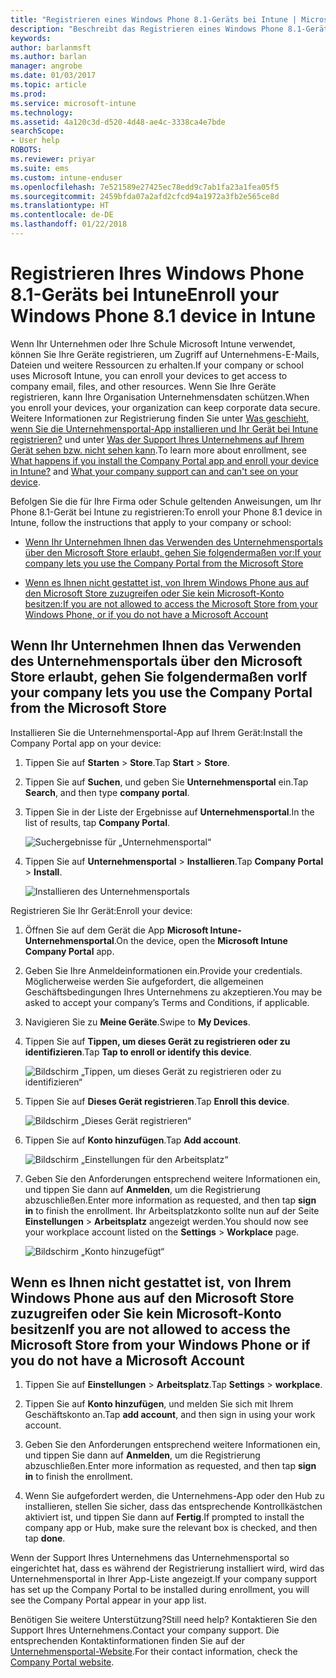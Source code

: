 ```yaml
---
title: "Registrieren eines Windows Phone 8.1-Geräts bei Intune | Microsoft-Dokumentation"
description: "Beschreibt das Registrieren eines Windows Phone 8.1-Geräts bei Intune."
keywords: 
author: barlanmsft
ms.author: barlan
manager: angrobe
ms.date: 01/03/2017
ms.topic: article
ms.prod: 
ms.service: microsoft-intune
ms.technology: 
ms.assetid: 4a120c3d-d520-4d48-ae4c-3338ca4e7bde
searchScope:
- User help
ROBOTS: 
ms.reviewer: priyar
ms.suite: ems
ms.custom: intune-enduser
ms.openlocfilehash: 7e521589e27425ec78edd9c7ab1fa23a1fea05f5
ms.sourcegitcommit: 2459bfda07a2afd2cfcd94a1972a3fb2e565ce8d
ms.translationtype: HT
ms.contentlocale: de-DE
ms.lasthandoff: 01/22/2018
---
```

# <a name="enroll-your-windows-phone-81-device-in-intune"></a><span data-ttu-id="3d1e3-103">Registrieren Ihres Windows Phone 8.1-Geräts bei Intune</span><span class="sxs-lookup"><span data-stu-id="3d1e3-103">Enroll your Windows Phone 8.1 device in Intune</span></span>

<span data-ttu-id="3d1e3-104">Wenn Ihr Unternehmen oder Ihre Schule Microsoft Intune verwendet, können Sie Ihre Geräte registrieren, um Zugriff auf Unternehmens-E-Mails, Dateien und weitere Ressourcen zu erhalten.</span><span class="sxs-lookup"><span data-stu-id="3d1e3-104">If your company or school uses Microsoft Intune, you can enroll your devices to get access to company email, files, and other resources.</span></span> <span data-ttu-id="3d1e3-105">Wenn Sie Ihre Geräte registrieren, kann Ihre Organisation Unternehmensdaten schützen.</span><span class="sxs-lookup"><span data-stu-id="3d1e3-105">When you enroll your devices, your organization can keep corporate data secure.</span></span> <span data-ttu-id="3d1e3-106">Weitere Informationen zur Registrierung finden Sie unter [Was geschieht, wenn Sie die Unternehmensportal-App installieren und Ihr Gerät bei Intune registrieren?](what-happens-if-you-install-the-company-portal-app-and-enroll-your-device-in-intune-windows.md) und unter [Was der Support Ihres Unternehmens auf Ihrem Gerät sehen bzw. nicht sehen kann](what-info-can-your-company-see-when-you-enroll-your-device-in-intune.md).</span><span class="sxs-lookup"><span data-stu-id="3d1e3-106">To learn more about enrollment, see [What happens if you install the Company Portal app and enroll your device in Intune?](what-happens-if-you-install-the-company-portal-app-and-enroll-your-device-in-intune-windows.md) and [What your company support can and can't see on your device](what-info-can-your-company-see-when-you-enroll-your-device-in-intune.md).</span></span>


<span data-ttu-id="3d1e3-107">Befolgen Sie die für Ihre Firma oder Schule geltenden Anweisungen, um Ihr Phone 8.1-Gerät bei Intune zu registrieren:</span><span class="sxs-lookup"><span data-stu-id="3d1e3-107">To enroll your Phone 8.1 device in Intune, follow the instructions that apply to your company or school:</span></span>

-   [<span data-ttu-id="3d1e3-108">Wenn Ihr Unternehmen Ihnen das Verwenden des Unternehmensportals über den Microsoft Store erlaubt, gehen Sie folgendermaßen vor:</span><span class="sxs-lookup"><span data-stu-id="3d1e3-108">If your company lets you use the Company Portal from the Microsoft Store</span></span>](#if-your-company-lets-you-use-the-company-portal-from-the-windows-store)

-   [<span data-ttu-id="3d1e3-109">Wenn es Ihnen nicht gestattet ist, von Ihrem Windows Phone aus auf den Microsoft Store zuzugreifen oder Sie kein Microsoft-Konto besitzen:</span><span class="sxs-lookup"><span data-stu-id="3d1e3-109">If you are not allowed to access the Microsoft Store from your Windows Phone, or if you do not have a Microsoft Account</span></span>](#if-you-are-not-allowed-to-access-the-windows-store-from-your-windows-phone-or-if-you-do-not-have-a-microsoft-account)

## <a name="if-your-company-lets-you-use-the-company-portal-from-the-microsoft-store"></a><span data-ttu-id="3d1e3-110">Wenn Ihr Unternehmen Ihnen das Verwenden des Unternehmensportals über den Microsoft Store erlaubt, gehen Sie folgendermaßen vor</span><span class="sxs-lookup"><span data-stu-id="3d1e3-110">If your company lets you use the Company Portal from the Microsoft Store</span></span>
<span data-ttu-id="3d1e3-111">Installieren Sie die Unternehmensportal-App auf Ihrem Gerät:</span><span class="sxs-lookup"><span data-stu-id="3d1e3-111">Install the Company Portal app on your device:</span></span>

1.  <span data-ttu-id="3d1e3-112">Tippen Sie auf **Starten** &gt; **Store**.</span><span class="sxs-lookup"><span data-stu-id="3d1e3-112">Tap **Start** &gt; **Store**.</span></span>

2.  <span data-ttu-id="3d1e3-113">Tippen Sie auf **Suchen**, und geben Sie **Unternehmensportal** ein.</span><span class="sxs-lookup"><span data-stu-id="3d1e3-113">Tap **Search**, and then type **company portal**.</span></span>

3.  <span data-ttu-id="3d1e3-114">Tippen Sie in der Liste der Ergebnisse auf **Unternehmensportal**.</span><span class="sxs-lookup"><span data-stu-id="3d1e3-114">In the list of results, tap **Company Portal**.</span></span>

    ![Suchergebnisse für „Unternehmensportal“](./media/WP81-1-CP-search-store-v2.png)

4.  <span data-ttu-id="3d1e3-116">Tippen Sie auf **Unternehmensportal** &gt; **Installieren**.</span><span class="sxs-lookup"><span data-stu-id="3d1e3-116">Tap **Company Portal**  &gt; **Install**.</span></span>

    ![Installieren des Unternehmensportals](./media/WP81-2-CP-install-v2.png)

<span data-ttu-id="3d1e3-118">Registrieren Sie Ihr Gerät:</span><span class="sxs-lookup"><span data-stu-id="3d1e3-118">Enroll your device:</span></span>

1.  <span data-ttu-id="3d1e3-119">Öffnen Sie auf dem Gerät die App **Microsoft Intune-Unternehmensportal**.</span><span class="sxs-lookup"><span data-stu-id="3d1e3-119">On the device, open the **Microsoft Intune Company Portal** app.</span></span>

2.  <span data-ttu-id="3d1e3-120">Geben Sie Ihre Anmeldeinformationen ein.</span><span class="sxs-lookup"><span data-stu-id="3d1e3-120">Provide your credentials.</span></span> <span data-ttu-id="3d1e3-121">Möglicherweise werden Sie aufgefordert, die allgemeinen Geschäftsbedingungen Ihres Unternehmens zu akzeptieren.</span><span class="sxs-lookup"><span data-stu-id="3d1e3-121">You may be asked to accept your company’s Terms and Conditions, if applicable.</span></span>

3.  <span data-ttu-id="3d1e3-122">Navigieren Sie zu **Meine Geräte**.</span><span class="sxs-lookup"><span data-stu-id="3d1e3-122">Swipe to **My Devices**.</span></span>

4.  <span data-ttu-id="3d1e3-123">Tippen Sie auf **Tippen, um dieses Gerät zu registrieren oder zu identifizieren**.</span><span class="sxs-lookup"><span data-stu-id="3d1e3-123">Tap **Tap to enroll or identify this device**.</span></span>

    ![Bildschirm „Tippen, um dieses Gerät zu registrieren oder zu identifizieren“](./media/WP81-enroll-1-swipe-my-devices.png)

5.  <span data-ttu-id="3d1e3-125">Tippen Sie auf **Dieses Gerät registrieren**.</span><span class="sxs-lookup"><span data-stu-id="3d1e3-125">Tap **Enroll this device**.</span></span>

    ![Bildschirm „Dieses Gerät registrieren“](./media/WP81-enroll-2-enroll-this-device.png)

6.  <span data-ttu-id="3d1e3-127">Tippen Sie auf **Konto hinzufügen**.</span><span class="sxs-lookup"><span data-stu-id="3d1e3-127">Tap **Add account**.</span></span>

    ![Bildschirm „Einstellungen für den Arbeitsplatz“](./media/WP81-enroll-3-workplace-add-acct.png)

7.  <span data-ttu-id="3d1e3-129">Geben Sie den Anforderungen entsprechend weitere Informationen ein, und tippen Sie dann auf **Anmelden**, um die Registrierung abzuschließen.</span><span class="sxs-lookup"><span data-stu-id="3d1e3-129">Enter more information as requested, and then tap **sign in** to finish the enrollment.</span></span> <span data-ttu-id="3d1e3-130">Ihr Arbeitsplatzkonto sollte nun auf der Seite **Einstellungen** &gt; **Arbeitsplatz** angezeigt werden.</span><span class="sxs-lookup"><span data-stu-id="3d1e3-130">You should now see your workplace account listed on the **Settings** &gt; **Workplace** page.</span></span>

    ![Bildschirm „Konto hinzugefügt“](./media/WP81-enroll-4-account-added.png)

## <a name="if-you-are-not-allowed-to-access-the-microsoft-store-from-your-windows-phone-or-if-you-do-not-have-a-microsoft-account"></a><span data-ttu-id="3d1e3-132">Wenn es Ihnen nicht gestattet ist, von Ihrem Windows Phone aus auf den Microsoft Store zuzugreifen oder Sie kein Microsoft-Konto besitzen</span><span class="sxs-lookup"><span data-stu-id="3d1e3-132">If you are not allowed to access the Microsoft Store from your Windows Phone or if you do not have a Microsoft Account</span></span>

1.  <span data-ttu-id="3d1e3-133">Tippen Sie auf **Einstellungen** &gt; **Arbeitsplatz**.</span><span class="sxs-lookup"><span data-stu-id="3d1e3-133">Tap  **Settings** &gt; **workplace**.</span></span>

2.  <span data-ttu-id="3d1e3-134">Tippen Sie auf **Konto hinzufügen**, und melden Sie sich mit Ihrem Geschäftskonto an.</span><span class="sxs-lookup"><span data-stu-id="3d1e3-134">Tap **add account**, and then sign in using your work account.</span></span>

3.  <span data-ttu-id="3d1e3-135">Geben Sie den Anforderungen entsprechend weitere Informationen ein, und tippen Sie dann auf **Anmelden**, um die Registrierung abzuschließen.</span><span class="sxs-lookup"><span data-stu-id="3d1e3-135">Enter more information as requested, and then tap **sign in** to finish the enrollment.</span></span>

4.  <span data-ttu-id="3d1e3-136">Wenn Sie aufgefordert werden, die Unternehmens-App oder den Hub zu installieren, stellen Sie sicher, dass das entsprechende Kontrollkästchen aktiviert ist, und tippen Sie dann auf **Fertig**.</span><span class="sxs-lookup"><span data-stu-id="3d1e3-136">If prompted to install the company app or Hub, make sure the relevant box is checked, and then tap **done**.</span></span>

<span data-ttu-id="3d1e3-137">Wenn der Support Ihres Unternehmens das Unternehmensportal so eingerichtet hat, dass es während der Registrierung installiert wird, wird das Unternehmensportal in Ihrer App-Liste angezeigt.</span><span class="sxs-lookup"><span data-stu-id="3d1e3-137">If your company support has set up the Company Portal to be installed during enrollment, you will see the Company Portal appear in your app list.</span></span>

<span data-ttu-id="3d1e3-138">Benötigen Sie weitere Unterstützung?</span><span class="sxs-lookup"><span data-stu-id="3d1e3-138">Still need help?</span></span> <span data-ttu-id="3d1e3-139">Kontaktieren Sie den Support Ihres Unternehmens.</span><span class="sxs-lookup"><span data-stu-id="3d1e3-139">Contact your company support.</span></span> <span data-ttu-id="3d1e3-140">Die entsprechenden Kontaktinformationen finden Sie auf der [Unternehmensportal-Website](https://portal.manage.microsoft.com#HelpDeskDialog).</span><span class="sxs-lookup"><span data-stu-id="3d1e3-140">For their contact information, check the [Company Portal website](https://portal.manage.microsoft.com#HelpDeskDialog).</span></span>
